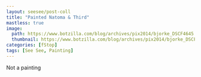 ```yaml
---
layout: seesee/post-coll
title: "Painted Natoma & Third"
mastless: true
image:
  path: https://www.botzilla.com/blog/archives/pix2014/bjorke_DSCF4645.jpg
  thumbnail: https://www.botzilla.com/blog/archives/pix2014/bjorke_DSCF4645.jpg
categories: [fStop]
tags: [See See, Painting]
---
```


Not a painting



